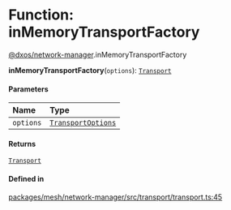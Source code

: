 # Function: inMemoryTransportFactory

[@dxos/network-manager](../modules/dxos_network_manager.md).inMemoryTransportFactory

**inMemoryTransportFactory**(`options`): [`Transport`](../interfaces/dxos_network_manager.Transport.md)

#### Parameters

| Name | Type |
| :------ | :------ |
| `options` | [`TransportOptions`](../interfaces/dxos_network_manager.TransportOptions.md) |

#### Returns

[`Transport`](../interfaces/dxos_network_manager.Transport.md)

#### Defined in

[packages/mesh/network-manager/src/transport/transport.ts:45](https://github.com/dxos/dxos/blob/db8188dae/packages/mesh/network-manager/src/transport/transport.ts#L45)
